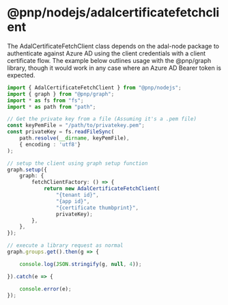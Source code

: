 # @pnp/nodejs/adalcertificatefetchclient

The AdalCertificateFetchClient class depends on the adal-node package to authenticate against Azure AD using the client credentials with a client certificate flow.  The example below
outlines usage with the @pnp/graph library, though it would work in any case where an Azure AD Bearer token is expected.

```TypeScript
import { AdalCertificateFetchClient } from "@pnp/nodejs";
import { graph } from "@pnp/graph";
import * as fs from "fs";
import * as path from "path";

// Get the private key from a file (Assuming it's a .pem file)
const keyPemFile = "/path/to/privatekey.pem";
const privateKey = fs.readFileSync(
    path.resolve(__dirname, keyPemFile), 
    { encoding : 'utf8'}
);

// setup the client using graph setup function
graph.setup({
    graph: {
        fetchClientFactory: () => {
            return new AdalCertificateFetchClient(
                "{tenant id}", 
                "{app id}", 
                "{certificate thumbprint}",
                privateKey);
        },
    },
});

// execute a library request as normal
graph.groups.get().then(g => {

    console.log(JSON.stringify(g, null, 4));

}).catch(e => {

    console.error(e);
});
```